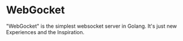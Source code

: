 # WebGocket
"WebGocket" is the simplest websocket server in Golang. It's just new Experiences and the Inspiration.
